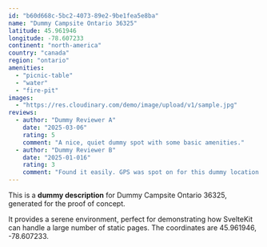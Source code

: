 ```yaml
---
id: "b60d668c-5bc2-4073-89e2-9be1fea5e8ba"
name: "Dummy Campsite Ontario 36325"
latitude: 45.961946
longitude: -78.607233
continent: "north-america"
country: "canada"
region: "ontario"
amenities:
  - "picnic-table"
  - "water"
  - "fire-pit"
images:
  - "https://res.cloudinary.com/demo/image/upload/v1/sample.jpg"
reviews:
  - author: "Dummy Reviewer A"
    date: "2025-03-06"
    rating: 5
    comment: "A nice, quiet dummy spot with some basic amenities."
  - author: "Dummy Reviewer B"
    date: "2025-01-016"
    rating: 3
    comment: "Found it easily. GPS was spot on for this dummy location."
---
```


This is a **dummy description** for Dummy Campsite Ontario 36325, generated for the proof of concept.

It provides a serene environment, perfect for demonstrating how SvelteKit can handle a large number of static pages. The coordinates are 45.961946, -78.607233.
